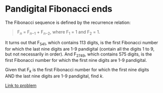 # Pandigital Fibonacci ends


<p>The Fibonacci sequence is defined by the recurrence relation:</p>
<blockquote>F<sub><i>n</i></sub> = F<sub><i>n</i>−1</sub> + F<sub><i>n</i>−2</sub>, where F<sub>1</sub> = 1 and F<sub>2</sub> = 1.</blockquote>
<p>It turns out that F<sub>541</sub>, which contains 113 digits, is the first Fibonacci number for which the last nine digits are 1-9 pandigital (contain all the digits 1 to 9, but not necessarily in order). And F<sub>2749</sub>, which contains 575 digits, is the first Fibonacci number for which the first nine digits are 1-9 pandigital.</p>
<p>Given that F<sub><i>k</i></sub> is the first Fibonacci number for which the first nine digits AND the last nine digits are 1-9 pandigital, find <i>k</i>.</p>


[Link to problem](https://projecteuler.net/problem=104)
